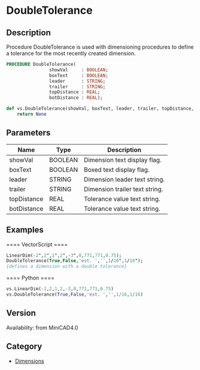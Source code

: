 # DoubleTolerance

## Description
Procedure DoubleTolerance is used with dimensioning procedures to define a tolerance for the most recently created dimension.

```pascal
PROCEDURE DoubleTolerance(
				showVal     : BOOLEAN;
				boxText     : BOOLEAN;
				leader      : STRING;
				trailer     : STRING;
				topDistance : REAL;
				botDistance : REAL);
```

```python
def vs.DoubleTolerance(showVal, boxText, leader, trailer, topDistance, botDistance):
    return None
```

## Parameters
|Name|Type|Description|
|---|---|---|
|showVal|BOOLEAN|Dimension text display flag.|
|boxText|BOOLEAN|Boxed text display flag.|
|leader|STRING|Dimension leader text string.|
|trailer|STRING|Dimension trailer text string.|
|topDistance|REAL|Tolerance value text string.|
|botDistance|REAL|Tolerance value text string.|

## Examples
==== VectorScript ====
```pascal
LinearDim(-2",2",1",2",-3",0,771,771,0.75);
DoubleTolerance(True,False,'est. ','',1/16",1/16");
{defines a dimension with a double tolerance}
```
==== Python ====
```python
vs.LinearDim(-2,2,1,2,-3,0,771,771,0.75)
vs.DoubleTolerance(True,False,'est. ','',1/16,1/16)
```

## Version
Availability: from MiniCAD4.0

## Category
* [Dimensions](../Categories/Dimensions.md)

